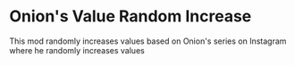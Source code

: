 # Onion's Value Random Increase

This mod randomly increases values based on Onion's series on Instagram where he randomly increases values
